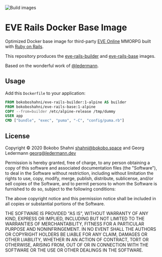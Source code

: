 ![Build images](https://github.com/bokoboshahni/eve-rails-docker-base/workflows/CICD/badge.svg)

# EVE Rails Docker Base Image

Optimized Docker base image for third-party [EVE Online](https://eveonline.com) MMORPG built with [Ruby on Rails](https://rubyonrails.org/).

This repository produces the [eve-rails-builder](https://hub.docker.com/repository/docker/bokoboshahni/eve-rails-builder) and [eve-rails-base](https://hub.docker.com/repository/docker/bokoboshahni/eve-rails-base) images.

Based on the wonderful work of [@ledermann](https://github.com/ledermann/docker-rails-base).

## Usage

Add this `Dockerfile` to your application:

```dockerfile
FROM bokoboshahni/eve-rails-builder:1-alpine AS builder
FROM bokoboshahni/eve-rails-base:1-alpine
COPY --from=builder /etc/alpine-release /tmp/dummy
USER app
CMD ["bundle", "exec", "puma", "-C", "config/puma.rb"]
```

## License

Copyright © 2020 Bokobo Shahni <shahni@bokobo.space> and Georg Ledermann <georg@ledermann.dev>

Permission is hereby granted, free of charge, to any person obtaining a copy of this software and associated documentation files (the "Software"), to deal in the Software without restriction, including without limitation the rights to use, copy, modify, merge, publish, distribute, sublicense, and/or sell copies of the Software, and to permit persons to whom the Software is furnished to do so, subject to the following conditions:

The above copyright notice and this permission notice shall be included in all copies or substantial portions of the Software.

THE SOFTWARE IS PROVIDED "AS IS", WITHOUT WARRANTY OF ANY KIND, EXPRESS OR IMPLIED, INCLUDING BUT NOT LIMITED TO THE WARRANTIES OF MERCHANTABILITY, FITNESS FOR A PARTICULAR PURPOSE AND NONINFRINGEMENT. IN NO EVENT SHALL THE AUTHORS OR COPYRIGHT HOLDERS BE LIABLE FOR ANY CLAIM, DAMAGES OR OTHER LIABILITY, WHETHER IN AN ACTION OF CONTRACT, TORT OR OTHERWISE, ARISING FROM, OUT OF OR IN CONNECTION WITH THE SOFTWARE OR THE USE OR OTHER DEALINGS IN THE SOFTWARE.
